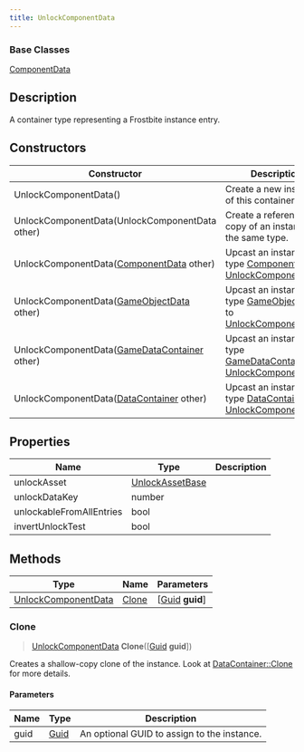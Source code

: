 ```yaml
---
title: UnlockComponentData
---
```

### Base Classes

[ComponentData](/vext/ref/fb/componentdata/)

## Description

A container type representing a Frostbite instance entry.

## Constructors

| Constructor                                                                    | Description                                                                                                                   |
| ------------------------------------------------------------------------------ | ----------------------------------------------------------------------------------------------------------------------------- |
| UnlockComponentData()                                                          | Create a new instance of this container type.                                                                                 |
| UnlockComponentData(UnlockComponentData other)                                 | Create a reference copy of an instance of the same type.                                                                      |
| UnlockComponentData([ComponentData](/vext/ref/fb/componentdata/) other)                      | Upcast an instance of type [ComponentData](/vext/ref/fb/componentdata/) to [UnlockComponentData](/vext/ref/fb/unlockcomponentdata/).                      |
| UnlockComponentData([GameObjectData](/vext/ref/fb/gameobjectdata/) other)                    | Upcast an instance of type [GameObjectData](/vext/ref/fb/gameobjectdata/) to [UnlockComponentData](/vext/ref/fb/unlockcomponentdata/).                    |
| UnlockComponentData([GameDataContainer](/vext/ref/fb/gamedatacontainer/) other)              | Upcast an instance of type [GameDataContainer](/vext/ref/fb/gamedatacontainer/) to [UnlockComponentData](/vext/ref/fb/unlockcomponentdata/).              |
| UnlockComponentData([DataContainer](/vext/ref/shared/class/datacontainer) other) | Upcast an instance of type [DataContainer](/vext/ref/shared/class/datacontainer) to [UnlockComponentData](/vext/ref/fb/unlockcomponentdata/). |

## Properties

| Name                     | Type                               | Description |
| ------------------------ | ---------------------------------- | ----------- |
| unlockAsset              | [UnlockAssetBase](/vext/ref/fb/unlockassetbase/) |             |
| unlockDataKey            | number                             |             |
| unlockableFromAllEntries | bool                               |             |
| invertUnlockTest         | bool                               |             |

## Methods

| Type                                       | Name            | Parameters                                     |
| ------------------------------------------ | --------------- | ---------------------------------------------- |
| [UnlockComponentData](/vext/ref/fb/unlockcomponentdata/) | [Clone](#clone) | \[[Guid](/vext/ref/shared/class/guid) **guid**\] |

### Clone

> [UnlockComponentData](/vext/ref/fb/unlockcomponentdata/) **Clone**(\[[Guid](/vext/ref/shared/class/guid) **guid**\])

Creates a shallow-copy clone of the instance. Look at [DataContainer::Clone](/vext/ref/shared/class/datacontainer#clone) for more details.

#### Parameters

| Name | Type         | Description                                 |
| ---- | ------------ | ------------------------------------------- |
| guid | [Guid](/vext/ref/shared/class/guid/) | An optional GUID to assign to the instance. |

